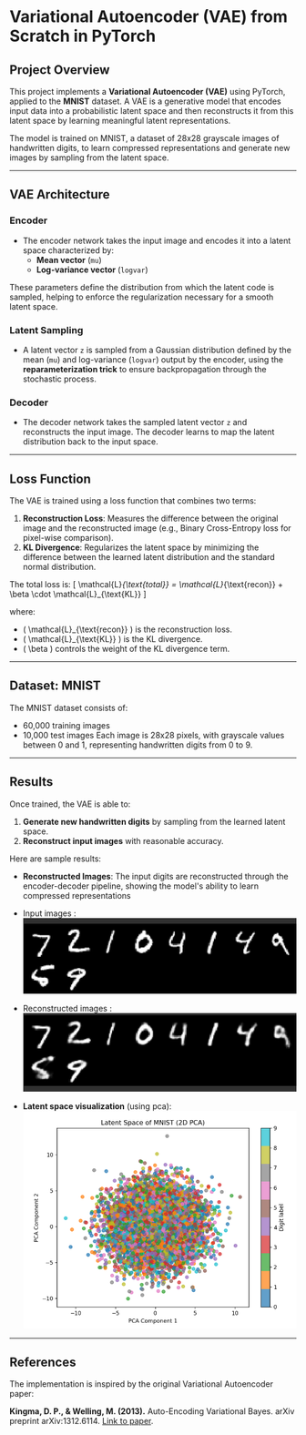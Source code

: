 # Variational Autoencoder (VAE) from Scratch in PyTorch

## Project Overview
This project implements a **Variational Autoencoder (VAE)** using PyTorch, applied to the **MNIST** dataset. A VAE is a generative model that encodes input data into a probabilistic latent space and then reconstructs it from this latent space by learning meaningful latent representations.

The model is trained on MNIST, a dataset of 28x28 grayscale images of handwritten digits, to learn compressed representations and generate new images by sampling from the latent space.

---

## VAE Architecture
### Encoder
- The encoder network takes the input image and encodes it into a latent space characterized by:
  - **Mean vector** (`mu`)
  - **Log-variance vector** (`logvar`)

These parameters define the distribution from which the latent code is sampled, helping to enforce the regularization necessary for a smooth latent space.

### Latent Sampling
- A latent vector `z` is sampled from a Gaussian distribution defined by the mean (`mu`) and log-variance (`logvar`) output by the encoder, using the **reparameterization trick** to ensure backpropagation through the stochastic process.

### Decoder
- The decoder network takes the sampled latent vector `z` and reconstructs the input image. The decoder learns to map the latent distribution back to the input space.

---

## Loss Function
The VAE is trained using a loss function that combines two terms:

1. **Reconstruction Loss**: Measures the difference between the original image and the reconstructed image (e.g., Binary Cross-Entropy loss for pixel-wise comparison).
2. **KL Divergence**: Regularizes the latent space by minimizing the difference between the learned latent distribution and the standard normal distribution.

The total loss is:
\[ \mathcal{L}_{\text{total}} = \mathcal{L}_{\text{recon}} + \beta \cdot \mathcal{L}_{\text{KL}} \]

where:
- \( \mathcal{L}_{\text{recon}} \) is the reconstruction loss.
- \( \mathcal{L}_{\text{KL}} \) is the KL divergence.
- \( \beta \) controls the weight of the KL divergence term.

---

## Dataset: MNIST
The MNIST dataset consists of:
- 60,000 training images
- 10,000 test images
Each image is 28x28 pixels, with grayscale values between 0 and 1, representing handwritten digits from 0 to 9.

---

## Results
Once trained, the VAE is able to:
1. **Generate new handwritten digits** by sampling from the learned latent space.
2. **Reconstruct input images** with reasonable accuracy.

Here are sample results:
- **Reconstructed Images**: The input digits are reconstructed through the encoder-decoder pipeline, showing the model's ability to learn compressed representations
- Input images : 
![input](./docs/input_images.png)
- Reconstructed images : 
![output](./docs/reconst_imgs.png)

- **Latent space visualization** (using pca):
![pca](./docs/latent_space_viz.png)

---

## References
The implementation is inspired by the original Variational Autoencoder paper:

**Kingma, D. P., & Welling, M. (2013).** Auto-Encoding Variational Bayes. arXiv preprint arXiv:1312.6114. [Link to paper](https://arxiv.org/abs/1312.6114).

